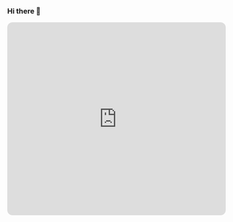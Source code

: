 ### Hi there 👋

<!--
**raudelgado/raudelgado** is a ✨ _special_ ✨ repository because its `README.md` (this file) appears on your GitHub profile.

Here are some ideas to get you started:

- 🔭 I’m currently working on ...
- 🌱 I’m currently learning ...
- 👯 I’m looking to collaborate on ...
- 🤔 I’m looking for help with ...
- 💬 Ask me about ...
- 📫 How to reach me: ...
- 😄 Pronouns: ...
- ⚡ Fun fact: ...
-->
<div style="text-align: left;">
  <iframe style="border-radius: 12px;" src="https://open.spotify.com/embed/track/6TvxPS4fj4LUdjw2es4g21?utm_source=generator&theme=0" width="100%" height="445" frameBorder="0" allowfullscreen="" allow="autoplay; clipboard-write; encrypted-media; fullscreen; picture-in-picture" loading="lazy"></iframe>
</div>

